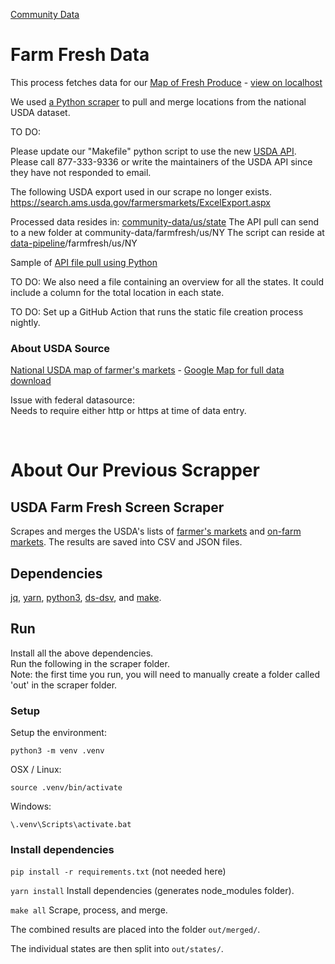 [Community Data](../../../)
# Farm Fresh Data

This process fetches data for our [Map of Fresh Produce](https://model.earth/localsite/map/#show=farmfresh&state=NY) - [view on localhost](/localsite/map/#show=farmfresh&state=NY)


We used [a Python scraper](scraper) to pull and merge locations from the national USDA dataset.  

TO DO:

Please update our "Makefile" python script to use the new [USDA API](https://www.ams.usda.gov/local-food-directories/farmersmarkets).
Please call 877-333-9336 or write the maintainers of the USDA API since they have not responded to email.

The following USDA export used in our scrape no longer exists.
https://search.ams.usda.gov/farmersmarkets/ExcelExport.aspx

Processed data resides in: [community-data/us/state](https://github.com/modelearth/community-data/tree/master/us/state)
The API pull can send to a new folder at community-data/farmfresh/us/NY
The script can reside at [data-pipeline](/data-pipeline/)/farmfresh/us/NY

Sample of [API file pull using Python](../bea/)

TO DO: We also need a file containing an overview for all the states. It could include a column for the total location in each state.


TO DO: Set up a GitHub Action that runs the static file creation process nightly. 


### About USDA Source

[National USDA map of farmer's markets](https://www.ams.usda.gov/local-food-directories/farmersmarkets) - [Google Map for full data download](https://search.ams.usda.gov/farmersmarkets/googleMapFull.aspx)  

Issue with federal datasource:  
Needs to require either http or https at time of data entry.  

<br>

# About Our Previous Scrapper

## USDA Farm Fresh Screen Scraper

Scrapes and merges the USDA's lists of [farmer's markets](https://search.ams.usda.gov/farmersmarkets/ExcelExport.aspx) and [on-farm markets](https://search.ams.usda.gov/onfarmmarkets/ExcelExport.aspx). The results are saved into CSV and JSON files.

## Dependencies

[jq](https://stedolan.github.io/jq/), [yarn](https://yarnpkg.com/), [python3](https://www.python.org/downloads/), [ds-dsv](https://github.com/d3/d3-dsv), and [make](https://www.gnu.org/software/make/).


## Run

Install all the above dependencies.  
Run the following in the scraper folder.  
Note: the first time you run, you will need to manually create a folder called 'out' in the scraper folder.

### Setup

Setup the environment:

`python3 -m venv .venv`

OSX / Linux:

`source .venv/bin/activate`

Windows:

`\.venv\Scripts\activate.bat`


### Install dependencies

`pip install -r requirements.txt` (not needed here)

`yarn install`  Install dependencies (generates node_modules folder).

`make all`  Scrape, process, and merge.

The combined results are placed into the folder `out/merged/`.

The individual states are then split into `out/states/`.
<br><br>
